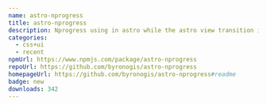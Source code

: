 ```yaml
---
name: astro-nprogress
title: astro-nprogress
description: Nprogress using in astro while the astro view transition is enabled.
categories:
  - css+ui
  - recent
npmUrl: https://www.npmjs.com/package/astro-nprogress
repoUrl: https://github.com/byronogis/astro-nprogress
homepageUrl: https://github.com/byronogis/astro-nprogress#readme
badge: new
downloads: 342
---
```


